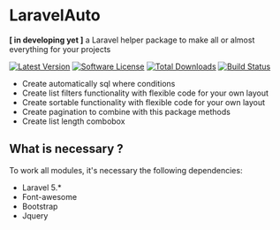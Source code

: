 # LaravelAuto
<b>[ in developing yet ]</b> a Laravel helper package to make all or almost everything for your projects

[![Latest Version](https://img.shields.io/github/release/maikealame/laravel-auto.svg?style=flat-square)](https://github.com/maikealame/laravel-auto/releases)
[![Software License](https://img.shields.io/badge/license-MIT-brightgreen.svg?style=flat-square)](LICENSE.md)
[![Total Downloads](https://img.shields.io/packagist/dt/maikealame/laravel-auto.svg?style=flat-square)](https://packagist.org/packages/maikealame/laravel-auto)
[![Build Status](https://travis-ci.org/maikealame/laravel-auto.svg?branch=master)](https://travis-ci.org/maikealame/laravel-auto)

- Create automatically sql where conditions
- Create list filters functionality with flexible code for your own layout
- Create sortable functionality with flexible code for your own layout
- Create pagination to combine with this package methods
- Create list length combobox

## What is necessary ?

To work all modules, it's necessary the following dependencies:

- Laravel 5.*
- Font-awesome
- Bootstrap
- Jquery

